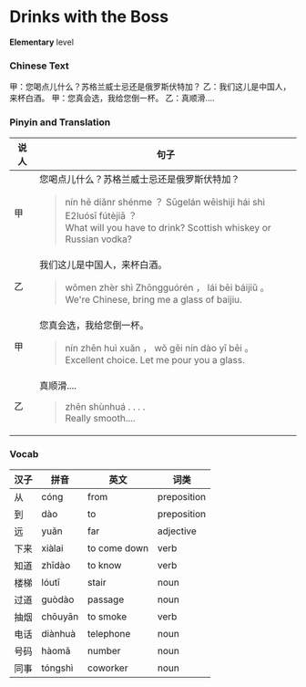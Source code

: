 # Drinks with the Boss
**Elementary** level
### Chinese Text
甲：您喝点儿什么？苏格兰威士忌还是俄罗斯伏特加？
乙：我们这儿是中国人，来杯白酒。
甲：您真会选，我给您倒一杯。
乙：真顺滑....

### Pinyin and Translation
|说人|句子|
|----|----|
|甲|您喝点儿什么？苏格兰威士忌还是俄罗斯伏特加？<blockquote>nín hē diǎnr shénme ？ Sūgelán wēishiji hái shì E2luósī fútèjiā ？<br />What will you have to drink? Scottish whiskey or Russian vodka?</blockquote>|
|乙|我们这儿是中国人，来杯白酒。<blockquote>wǒmen zhèr shì Zhōngguórén ， lái bēi báijiǔ 。<br />We're Chinese, bring me a glass of baijiu.</blockquote>|
|甲|您真会选，我给您倒一杯。<blockquote>nín zhēn huì xuǎn ， wǒ gěi nín dào yī bēi 。<br />Excellent choice. Let me pour you a glass.</blockquote>|
|乙|真顺滑....<blockquote>zhēn shùnhuá . . . .<br />Really smooth....</blockquote>|
### Vocab
|汉子|拼音|英文|词类|
|----|----|----|----|
|从|cóng|from|preposition|
|到|dào|to|preposition|
|远|yuǎn|far|adjective|
|下来|xiàlai|to come down|verb|
|知道|zhīdào|to know|verb|
|楼梯|lóutī|stair|noun|
|过道|guòdào|passage|noun|
|抽烟|chōuyān|to smoke|verb|
|电话|diànhuà|telephone|noun|
|号码|hàomǎ|number|noun|
|同事|tóngshì|coworker|noun|